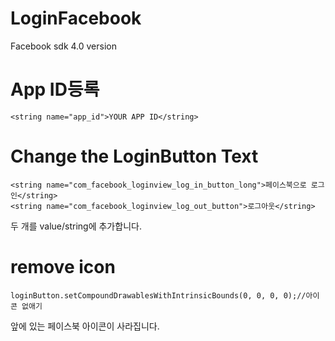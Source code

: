 # LoginFacebook
Facebook sdk 4.0 version

# App ID등록
    <string name="app_id">YOUR APP ID</string>
    

# Change the LoginButton Text
    <string name="com_facebook_loginview_log_in_button_long">페이스북으로 로그인</string>
    <string name="com_facebook_loginview_log_out_button">로그아웃</string>
두 개를 value/string에 추가합니다.

# remove icon
    loginButton.setCompoundDrawablesWithIntrinsicBounds(0, 0, 0, 0);//아이콘 없애기
앞에 있는 페이스북 아이콘이 사라집니다.
